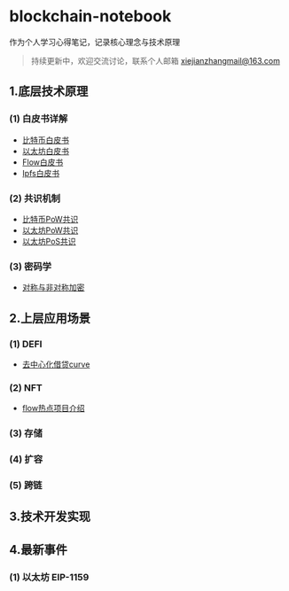 
# blockchain-notebook

作为个人学习心得笔记，记录核心理念与技术原理

> 持续更新中，欢迎交流讨论，联系个人邮箱 xiejianzhangmail@163.com

## 1.底层技术原理

### (1) 白皮书详解


  * [比特币白皮书](1.公链底层技术原理/(1)白皮书详解/0.比特币白皮书.md) 
  * [以太坊白皮书](1.公链底层技术原理/(1)白皮书详解/1.以太坊白皮书.md) 
  * [Flow白皮书](1.公链底层技术原理/(1)白皮书详解/3.Flow白皮书.md) 
  * [Ipfs白皮书](1.公链底层技术原理/(1)白皮书详解/4.Ipfs白皮书.md) 

### (2) 共识机制

  * [比特币PoW共识](1.公链底层技术原理/(2)共识机制/0.比特币Pow共识.md) 
  * [以太坊PoW共识](1.公链底层技术原理/(2)共识机制/1.以太坊Pow共识.md) 
  * [以太坊PoS共识](1.公链底层技术原理/(2)共识机制/2.以太坊Pos共识.md) 

### (3) 密码学

  * [对称与非对称加密](1.公链底层技术原理/(2)共识机制/0.对称与非对称加密.md) 


## 2.上层应用场景

### (1) DEFI

  * [去中心化借贷curve](2.公链上层应用场景/(1)DEFI/1.去中心化借贷curve.md) 

### (2) NFT

  * [flow热点项目介绍](2.公链上层应用场景/(1)DEFI/1.flow热点项目介绍.md) 


### (3) 存储

### (4) 扩容

### (5) 跨链


## 3.技术开发实现


## 4.最新事件


### (1) 以太坊 EIP-1159
